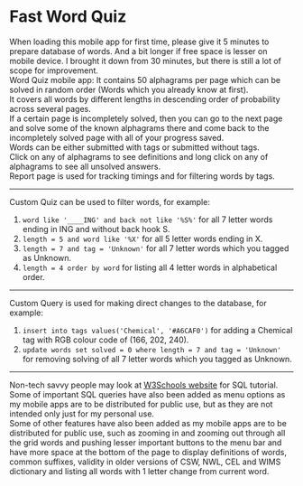 # Fast Word Quiz
When loading this mobile app for first time, please give it 5 minutes to prepare database of words. And a bit longer if free space is lesser on mobile device. I brought it down from 30 minutes, but there is still a lot of scope for improvement.  
Word Quiz mobile app: It contains 50 alphagrams per page which can be solved in random order (Words which you already know at first).  
It covers all words by different lengths in descending order of probability across several pages.  
If a certain page is incompletely solved, then you can go to the next page and solve some of the known alphagrams there and come back to the incompletely solved page with all of your progress saved.  
Words can be either submitted with tags or submitted without tags.  
Click on any of alphagrams to see definitions and long click on any of alphagrams to see all unsolved answers.  
Report page is used for tracking timings and for filtering words by tags.
***
Custom Quiz can be used to filter words, for example:
1. `word like '____ING' and back not like '%S%'` for all 7 letter words ending in ING and without back hook S.
2. `length = 5 and word like '%X'` for all 5 letter words ending in X.
3. `length = 7 and tag = 'Unknown'` for all 7 letter words which you tagged as Unknown.
4. `length = 4 order by word` for listing all 4 letter words in alphabetical order.
***
Custom Query is used for making direct changes to the database, for example:
1. `insert into tags values('Chemical', '#A6CAF0')` for adding a Chemical tag with RGB colour code of (166, 202, 240).
2. `update words set solved = 0 where length = 7 and tag = 'Unknown'` for removing solving of all 7 letter words which you tagged as Unknown.
***
Non-tech savvy people may look at [W3Schools website](https://www.w3schools.com/sql/default.asp) for SQL tutorial.  
Some of important SQL queries have also been added as menu options as my mobile apps are to be distributed for public use, but as they are not intended only just for my personal use.  
Some of other features have also been added as my mobile apps are to be distributed for public use, such as zooming in and zooming out through all the grid words and pushing lesser important buttons to the menu bar and have more space at the bottom of the page to display definitions of words, common suffixes, validity in older versions of CSW, NWL, CEL and WIMS dictionary and listing all words with 1 letter change from current word.
